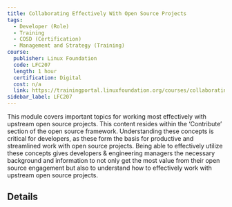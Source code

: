 ```yaml
---
title: Collaborating Effectively With Open Source Projects
tags: 
  - Developer (Role)
  - Training
  - COSD (Certification)
  - Management and Strategy (Training)
course:
  publisher: Linux Foundation
  code: LFC207
  length: 1 hour
  certification: Digital
  cost: n/a
  link: https://trainingportal.linuxfoundation.org/courses/collaborating-effectively-with-open-source-projects-lfc207
sidebar_label: LFC207
---
```


This module covers important topics for working most effectively with upstream open source projects. This content resides within the ‘Contribute’ section of the open source framework. Understanding these concepts is critical for developers, as these form the basis for productive and streamlined work with open source projects. Being able to effectively utilize these concepts gives developers & engineering managers the necessary background and information to not only get the most value from their open source engagement but also to understand how to effectively work with upstream open source projects.

## Details

<CourseDetails course={frontMatter.course}/>
